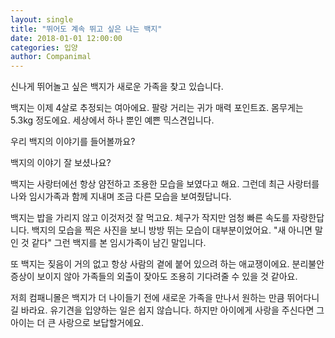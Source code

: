 ```yaml
---
layout: single
title: "뛰어도 계속 뛰고 싶은 나는 백지"
date: 2018-01-01 12:00:00
categories: 입양
author: Companimal
---
```


신나게 뛰어놀고 싶은 백지가 새로운 가족을 찾고 있습니다.

백지는 이제 4살로 추정되는 여아에요. 팔랑 거리는 귀가 매력 포인트죠. 몸무게는 5.3kg 정도에요. 세상에서 하나 뿐인 예쁜 믹스견입니다.

우리 백지의 이야기를 들어볼까요?

백지의 이야기 잘 보셨나요?

백지는 사랑터에선 항상 얌전하고 조용한 모습을 보였다고 해요. 그런데 최근 사랑터를 나와 임시가족과 함께 지내며 조금 다른 모습을 보여줬답니다.

백지는 밥을 가리지 않고 이것저것 잘 먹고요. 체구가 작지만 엄청 빠른 속도를 자랑한답니다. 백지의 모습을 찍은 사진을 보니 방방 뛰는 모습이 대부분이었어요. "새 아니면 말인 것 같다" 그런 백지를 본 임시가족이 남긴 말입니다.

또 백지는 짖음이 거의 없고 항상 사람의 곁에 붙어 있으려 하는 애교쟁이에요. 분리불안 증상이 보이지 않아 가족들의 외출이 잦아도 조용히 기다려줄 수 있을 것 같아요.

저희 컴패니몰은 백지가 더 나이들기 전에 새로운 가족을 만나서 원하는 만큼 뛰어다니길 바라요. 유기견을 입양하는 일은 쉽지 않습니다. 하지만 아이에게 사랑을 주신다면 그 아이는 더 큰 사랑으로 보답할거에요.
